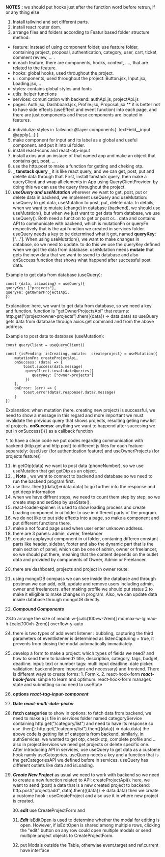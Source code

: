 **NOTES** : we should put hooks just after the function word before retrun, if or any thing else

1. Install tailwind and set different parts.
2. install react router dom.
3. arrange files and folders according to Featur based folder structure method:

- feature: instead of using component folder, use feature folder, containing project, proposal, authentication, category, user, cart, ticket, comment review, ... .
- in each feature, there are components, hooks, context, ...., that are related to the feature.
- hooks: global hooks, used throughout the project.
- ui: components, used throughout the project: Button.jsx, Input.jsx, Loading.jsx,...
- styles: contains global styles and fonts
- utils: helper functions
- services: comunication with backend: authApi.js, projectApi.js
- pages: Auth.jsx, Dashboard.jsx, Profile.jsx, Proposal.jsx
  \*\* it is better not to have side effects (useEffect and event function) into each page, and there are just components and these components are located in features.

4. individulize styles in Tailwind: @layer components{ .textField\_\_input @apply{...} }
5. make component for input and its label as a global and useful component. and put it into ui folder.
6. install react-icons and react-otp-input
7. install axios and an instace of that named app and make an object that contains get, post, ... .
8. use the http.post to make a function for getting and cheking otp.
9. **_ tanstack query _** it is like react query, and we can get, post, put and delelte data through that.
   First, install tanstack query, then make a queryClient and wrap all elements in App using QueryClientProvider. by doing this we can use the query throughout the project.
10. ***useQuery and useMutation*** wherever we want to get, post, put or delete data in backend, we implement useQuery and useMutation: useQuery to get data, useMutation to post, put, delete data. In details, when we want to mutate (change) in database (backend), we should use useMutation(), but when we just want to get data from database, we use useQuery(). Both need a function to get or post or... data and contains API to communicate with backend, which is mutationFn or queryFn respectively that is the api function we created in services folder.
useQuery needs a key to be determined what it got, named **queryKey**:["..."].
When using useMutation(), we want to make changes in database, so we need to update. to do this we use the queryKey defined when we got the data from database. 
useMutation needs **mutate** that gets the new data that we want to ssend to database and also onSuccess function that shows what happend after successful post data.

  Example to get data from database (useQuery):
    
    const {data, isLoading} = useQuery({
    queryKey: ["projects"],
    queryFn: getOwnerProjectsApi,
    })

  Explanation: here, we want to get data from database, so we need a key and function.
  function is "getOwnerProjectsApi" that returns:
  http.get("/project/owner-projects").then(({data}) => data.data)
  so useQuery gets data from database through axios.get command and from the above address.

  Example to post data to database (useMutation):
    
    const queryClient = useQueryClient()

    const {isPending: isCreating, mutate:  createproject} = useMutation({
        mutationFn: createProjectApi,
        onSuccess: (data) => {
            toast.success(data.message)
             queryClient.invalidateQueries({
                queryKey: ["owner-projects"]
             })
        },
        onError: (err) => {
            toast.error(data?.response?.data?.message)
        }
    })

  Explanation: when mutation (here, creating new project) is successful, we need to show a message in this regard and more important we must invalidate the previous query that shows projects, resulting geting new list of projects.
  **onSuccess**: anything we want to happend after succesing we put in onSuccess(){} as a callback function
 

*. to have a clean code we put codes regarding communication with backend (http.get and http.post) to different js files for each feature separately:
(useUser (for authentication feature) and useOwnerProjects (for projects feature))

11. in getOtp(data) we want to post data (phoneNumber), so we use useMutation that get getOtp as an object.
12. **_ Note _** we want to connect to backend and database so we need to run the backend program first.
13. use this: .then(({data})=>data.data) to go further into the response and get deep information
14. when we have diffrent steps, we need to count them step by step, so we create step and setStep by useState().
15. react-loader-spinner: is used to show loading process and create Loading component in ui folder to use in different parts of the program.
16. we do not like to put side effects into a page, so make a component and put different functions there.
17. make a not found page used when user enter unknown address.
18. there are 3 panels: admin, owner, freelancer
19. create an applayout component in ui folder, contaning differen constant parts like header, sidebar, footer and also the dynamic part that is the main section of panel, which can be one of admin, owner or freelancer, so we should put <Outlet/>
there, meaning that the content depends on the outlet data and provided by components of Owner, Admin or Freelancer.
<!--
<Route element={<AppLayout/>} >
    <Route path="/owner" element={<Owner/>} />
    <Route path="/admin" element={<Admin/>} />
    <Route path="/freelancer" element={<Freelancer/>} />
</Route>
-->
20. there are dashboard, projects and project in owner route:
<!--
<Route path="/owner" element={<AppLayout />}>
  <Route index element={<Navigate to="dashboard" replace/>} />
  <Route path="dashboard" element={<OwnerDashboard />} />
  <Route path="projects" element={<Projects/>} />
  <Route path="projects/:id" element={<Project/>} />
</Route>
-->
21. using mongoDB compass we can see inside the database and through postman we can add, edit, update and remove users including admin, owner and freelancers. after making profile we should put status 2 to make it elligible to make changes in program. Also, we can update data inside database through mongoDB directly.

22. **_Compound Components_**

23.to arrange the size of modal:
w-[calc(100vw-2rem)] md:max-w-lg max-h-[calc(100vh-2rem)] overflow-y-auto

24. there is two types of add event listener : bubbling, capturing
    the third parameters of eventlistener is determined as listenCapturing = true, it prevents from closing the modal automatically immadiately.

25. develop a form to make a project: which types of fields we need? and how to send them to backend?
    title, description, category, tags, budget, deadline.
    input: text or number
    tags: multi input
    deadline: date picker.
    validation: backend(more important and necessary) and frontend.
    There is different ways to create forms: 1. Formik. 2. react-hook-form
    **_react-hook-form_**: simple to learn and optimum.
    react-hook-form manages state and submitting so no need to useState

26. **options** **_react-tag-input-component_**
27. **Date** **_react-multi-date-picker_**
28. **fetch categories** to show in options: to fetch data from backend, we need to make a js file in services folder named categoryService containing http.get("/category/list") and need to have its response so use .then():
    http.get("/category/list").then(({data}) => data.data)
    the above code is getting list of categoris from backend.
    similarly, in authServices, we wanted to get otp, check otp, complete profile and ... also in projectServices we need get projects or delete specific one.
    After introducing API in services, use useQuery to get data as a custome hook namly useCategories. useQuery needs a key and a function that is the getCategoriesAPI we defined before in services. useQuery has different outlets like data and isLoading.

29. **_Create New Project_**
    as usual we need to work with backend so we need to create a new function related to API: createProjectApi(). here, we want to send (post) a data that is a new created project to backend: http.post("project/add", data).then(({data}) => data.data)
    then we create a custome hook : useCreateProject and also use it in where new project is created.

    30. ***edit***
    use CreateProjectForm and 


    31. ***Edit*** isEditOpen is used to determine whether the modal for editing is open. However, if isEditOpen is shared among multiple rows, clicking the "edit" button on any row could open multiple modals or send multiple project objects to CreateProjectForm.

    32. put Modals outside the Table, otherwiae event.target and ref.current have interface

